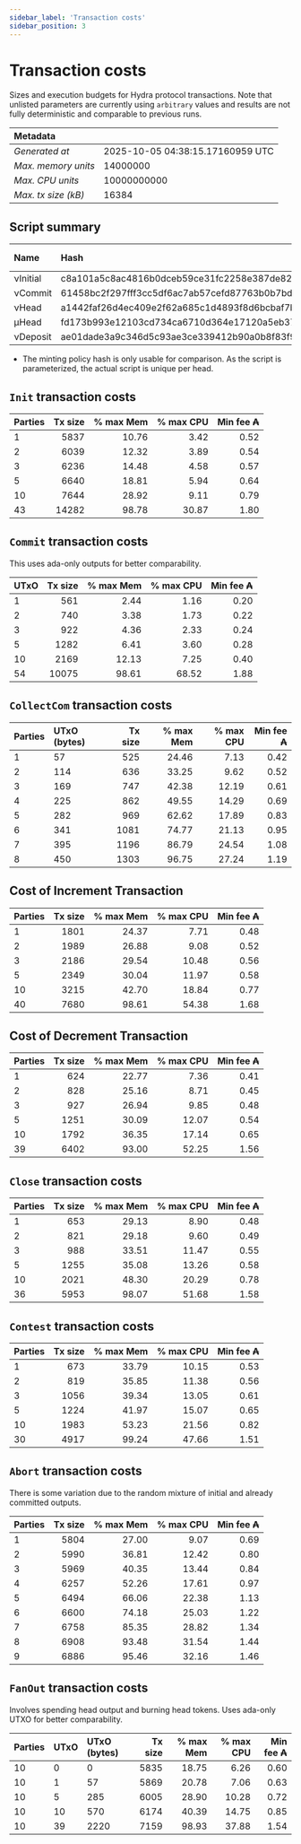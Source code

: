 ```yaml
--- 
sidebar_label: 'Transaction costs' 
sidebar_position: 3 
--- 
```


# Transaction costs 

Sizes and execution budgets for Hydra protocol transactions. Note that unlisted parameters are currently using `arbitrary` values and results are not fully deterministic and comparable to previous runs.

| Metadata | |
| :--- | :--- |
| _Generated at_ | 2025-10-05 04:38:15.17160959 UTC |
| _Max. memory units_ | 14000000 |
| _Max. CPU units_ | 10000000000 |
| _Max. tx size (kB)_ | 16384 |

## Script summary

| Name   | Hash | Size (Bytes) 
| :----- | :--- | -----------: 
| νInitial | c8a101a5c8ac4816b0dceb59ce31fc2258e387de828f02961d2f2045 | 2652 | 
| νCommit | 61458bc2f297fff3cc5df6ac7ab57cefd87763b0b7bd722146a1035c | 685 | 
| νHead | a1442faf26d4ec409e2f62a685c1d4893f8d6bcbaf7bcb59d6fa1340 | 14599 | 
| μHead | fd173b993e12103cd734ca6710d364e17120a5eb37a224c64ab2b188* | 5284 | 
| νDeposit | ae01dade3a9c346d5c93ae3ce339412b90a0b8f83f94ec6baa24e30c | 1102 | 

* The minting policy hash is only usable for comparison. As the script is parameterized, the actual script is unique per head.

## `Init` transaction costs

| Parties | Tx size | % max Mem | % max CPU | Min fee ₳ |
| :------ | ------: | --------: | --------: | --------: |
| 1| 5837 | 10.76 | 3.42 | 0.52 |
| 2| 6039 | 12.32 | 3.89 | 0.54 |
| 3| 6236 | 14.48 | 4.58 | 0.57 |
| 5| 6640 | 18.81 | 5.94 | 0.64 |
| 10| 7644 | 28.92 | 9.11 | 0.79 |
| 43| 14282 | 98.78 | 30.87 | 1.80 |


## `Commit` transaction costs
 This uses ada-only outputs for better comparability.

| UTxO | Tx size | % max Mem | % max CPU | Min fee ₳ |
| :--- | ------: | --------: | --------: | --------: |
| 1| 561 | 2.44 | 1.16 | 0.20 |
| 2| 740 | 3.38 | 1.73 | 0.22 |
| 3| 922 | 4.36 | 2.33 | 0.24 |
| 5| 1282 | 6.41 | 3.60 | 0.28 |
| 10| 2169 | 12.13 | 7.25 | 0.40 |
| 54| 10075 | 98.61 | 68.52 | 1.88 |


## `CollectCom` transaction costs

| Parties | UTxO (bytes) |Tx size | % max Mem | % max CPU | Min fee ₳ |
| :------ | :----------- |------: | --------: | --------: | --------: |
| 1 | 57 | 525 | 24.46 | 7.13 | 0.42 |
| 2 | 114 | 636 | 33.25 | 9.62 | 0.52 |
| 3 | 169 | 747 | 42.38 | 12.19 | 0.61 |
| 4 | 225 | 862 | 49.55 | 14.29 | 0.69 |
| 5 | 282 | 969 | 62.62 | 17.89 | 0.83 |
| 6 | 341 | 1081 | 74.77 | 21.13 | 0.95 |
| 7 | 395 | 1196 | 86.79 | 24.54 | 1.08 |
| 8 | 450 | 1303 | 96.75 | 27.24 | 1.19 |


## Cost of Increment Transaction

| Parties | Tx size | % max Mem | % max CPU | Min fee ₳ |
| :------ | ------: | --------: | --------: | --------: |
| 1| 1801 | 24.37 | 7.71 | 0.48 |
| 2| 1989 | 26.88 | 9.08 | 0.52 |
| 3| 2186 | 29.54 | 10.48 | 0.56 |
| 5| 2349 | 30.04 | 11.97 | 0.58 |
| 10| 3215 | 42.70 | 18.84 | 0.77 |
| 40| 7680 | 98.61 | 54.38 | 1.68 |


## Cost of Decrement Transaction

| Parties | Tx size | % max Mem | % max CPU | Min fee ₳ |
| :------ | ------: | --------: | --------: | --------: |
| 1| 624 | 22.77 | 7.36 | 0.41 |
| 2| 828 | 25.16 | 8.71 | 0.45 |
| 3| 927 | 26.94 | 9.85 | 0.48 |
| 5| 1251 | 30.09 | 12.07 | 0.54 |
| 10| 1792 | 36.35 | 17.14 | 0.65 |
| 39| 6402 | 93.00 | 52.25 | 1.56 |


## `Close` transaction costs

| Parties | Tx size | % max Mem | % max CPU | Min fee ₳ |
| :------ | ------: | --------: | --------: | --------: |
| 1| 653 | 29.13 | 8.90 | 0.48 |
| 2| 821 | 29.18 | 9.60 | 0.49 |
| 3| 988 | 33.51 | 11.47 | 0.55 |
| 5| 1255 | 35.08 | 13.26 | 0.58 |
| 10| 2021 | 48.30 | 20.29 | 0.78 |
| 36| 5953 | 98.07 | 51.68 | 1.58 |


## `Contest` transaction costs

| Parties | Tx size | % max Mem | % max CPU | Min fee ₳ |
| :------ | ------: | --------: | --------: | --------: |
| 1| 673 | 33.79 | 10.15 | 0.53 |
| 2| 819 | 35.85 | 11.38 | 0.56 |
| 3| 1056 | 39.34 | 13.05 | 0.61 |
| 5| 1224 | 41.97 | 15.07 | 0.65 |
| 10| 1983 | 53.23 | 21.56 | 0.82 |
| 30| 4917 | 99.24 | 47.66 | 1.51 |


## `Abort` transaction costs
There is some variation due to the random mixture of initial and already committed outputs.

| Parties | Tx size | % max Mem | % max CPU | Min fee ₳ |
| :------ | ------: | --------: | --------: | --------: |
| 1| 5804 | 27.00 | 9.07 | 0.69 |
| 2| 5990 | 36.81 | 12.42 | 0.80 |
| 3| 5969 | 40.35 | 13.44 | 0.84 |
| 4| 6257 | 52.26 | 17.61 | 0.97 |
| 5| 6494 | 66.06 | 22.38 | 1.13 |
| 6| 6600 | 74.18 | 25.03 | 1.22 |
| 7| 6758 | 85.35 | 28.82 | 1.34 |
| 8| 6908 | 93.48 | 31.54 | 1.44 |
| 9| 6886 | 95.46 | 32.16 | 1.46 |


## `FanOut` transaction costs
Involves spending head output and burning head tokens. Uses ada-only UTXO for better comparability.

| Parties | UTxO  | UTxO (bytes) | Tx size | % max Mem | % max CPU | Min fee ₳ |
| :------ | :---- | :----------- | ------: | --------: | --------: | --------: |
| 10 | 0 | 0 | 5835 | 18.75 | 6.26 | 0.60 |
| 10 | 1 | 57 | 5869 | 20.78 | 7.06 | 0.63 |
| 10 | 5 | 285 | 6005 | 28.90 | 10.28 | 0.72 |
| 10 | 10 | 570 | 6174 | 40.39 | 14.75 | 0.85 |
| 10 | 39 | 2220 | 7159 | 98.93 | 37.88 | 1.54 |

